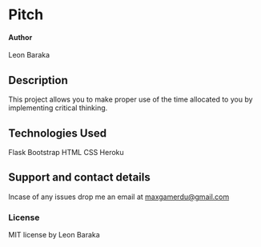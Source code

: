 # Pitch


#### Author
Leon Baraka
## Description
This project allows you to make proper use of the time allocated to you by implementing critical thinking. 
## Technologies Used

Flask
Bootstrap
HTML
CSS
Heroku

## Support and contact details

Incase of any issues drop me an email at maxgamerdu@gmail.com

### License

 MIT license by Leon Baraka